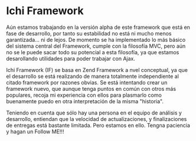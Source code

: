 Ichi Framework
================

Aún estamos trabajando en la versión alpha de este framework que está en fase de desarrollo, 
por tanto su estabilidad no está ni mucho menos garantizada... ni de lejos. De momento se ha implementado
lo más básico del sistema central del Framework, cumple con la filosofía MVC, pero aún no se le puede sacar 
todo su potencial a esta filosofía, ya que estamos desarollando utilidades para poder trabajar con Ajax.

Ichi Framework (IF) se basa en Zend Framework a nvel conceptual, ya que el desarrollo se está realizando de 
manera totalmente independiente al citado framework por razones obvias. Se está intentando crear un framework
nuevo, que aunque tenga puntos en común con otros más populares, recoja mi experiencia con ellos para plasmarlo 
como buenamente puedo en otra interpretación de la misma "historia".

Teniendo en cuenta que sólo hay una persona en el equipo de análisis y desarrollo, entiendan que la velocidad 
de actualizaciones, y finalizaciones de entregas está bastante limitada. Pero estamos en ello. Tengna paciencia 
y hagan un Follow ME!!!